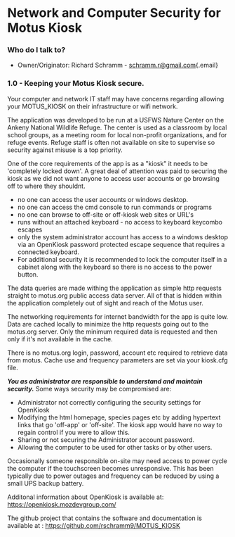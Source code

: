 # Network and Computer Security for Motus Kiosk

### Who do I talk to?

-   Owner/Originator: Richard Schramm - [schramm.r@gmail.com](mailto:schramm.r@gmail.com){.email}

### 1.0 - Keeping your Motus Kiosk secure.

Your computer and  network IT staff may have concerns regarding allowing your MOTUS_KIOSK on their infrastructure or wifi network. 

The application was developed to be run at a USFWS Nature Center on the Ankeny National Wildlife Refuge. The center is used as a classroom by local school groups, as a meeting room for local non-profit organizations, and for refuge events.
Refuge staff is often not available on site to supervise so security against misuse is a top priority.

One of the core requirements of the app is as a "kiosk" it needs to be 'completely locked down'.
A great deal of attention was paid to securing the kiosk as we did not want anyone to access user
accounts or go browsing off to where they shouldnt. 
- no one can access the user accounts or windows desktop.
- no one can access the cmd console to run commands or programs
- no one can browse to off-site or off-kiosk web sites or URL's
- runs without an attached keyboard - no access to keyboard keycombo escapes 
- only the system administrator account has access to a windows desktop via
an OpenKiosk password protected escape sequence that requires a connected
keyboard.
- For additional security it is recommended to lock the computer itself in a cabinet along with
the keyboard so there is no access to the power button. 

The data queries are made withing the application as simple http requests straight to motus.org public access data server.  All of that is hidden within the application completely out of sight and reach of the Motus user.

The networking requirements for internet bandwidth for the app is quite low. 
Data are cached locally to minimize the http requests going out to the motus.org server.
Only the minimum required data is requested and then only if it's not available in the cache.

There is no motus.org login, password, account etc required to retrieve data from motus.
Cache use and frequency parameters are set via your kiosk.cfg file.

***You as administrator are responsible to understand and maintain security.***
Some ways security may be compromised are:

- Administrator not correctly configuring the security settings for OpenKiosk
- Modifying the html homepage, species pages etc by adding hypertext links that go 'off-app' or 'off-site'. The kiosk app would have no way to regain control if you were to allow this.
-  Sharing or not securing the Administrator account password.
-  Allowing the computer to be used for other tasks or by other users.

Occasionally someone responsible on-site may need access to power cycle the
computer if the touchscreen becomes unresponsive. This has been typically due to power
outages and frequency can be reduced by using a small UPS backup battery.

Additonal information about OpenKiosk is available at: https://openkiosk.mozdevgroup.com/

The github project that contains the software and documentation is available at :
https://github.com/rschramm9/MOTUS_KIOSK
